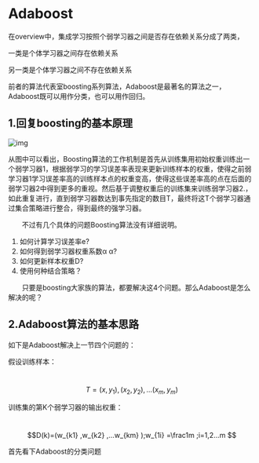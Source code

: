# Adaboost 

在overview中，集成学习按照个弱学习器之间是否存在依赖关系分成了两类，

一类是个体学习器之间存在依赖关系

另一类是个体学习器之间不存在依赖关系

前者的算法代表室boosting系列算法，Adaboost是最著名的算法之一，Adaboost既可以用作分类，也可以用作回归。



## 1.回复boosting的基本原理

![img](https://images2015.cnblogs.com/blog/1042406/201612/1042406-20161204194331365-2142863547.png)

​	从图中可以看出，Boosting算法的工作机制是首先从训练集用初始权重训练出一个弱学习器1，根据弱学习的学习误差率表现来更新训练样本的权重，使得之前弱学习器1学习误差率高的训练样本点的权重变高，使得这些误差率高的点在后面的弱学习器2中得到更多的重视。然后基于调整权重后的训练集来训练弱学习器2.，如此重复进行，直到弱学习器数达到事先指定的数目T，最终将这T个弱学习器通过集合策略进行整合，得到最终的强学习器。　　

　　不过有几个具体的问题Boosting算法没有详细说明。

1.  如何计算学习误差率e?
2. 如何得到弱学习器权重系数α α?
3. 如何更新样本权重D?
4. 使用何种结合策略？

　　只要是boosting大家族的算法，都要解决这4个问题。那么Adaboost是怎么解决的呢？



## 2.Adaboost算法的基本思路

如下是Adaboost解决上一节四个问题的：

假设训练样本：

​	$$T={(x , y_1 ),(x_2 ,y_2 ),...(x_m ,y_m )} $$

训练集的第K个弱学习器的输出权重：

​	$$D(k)=(w_{k1} ,w_{k2} ,...w_{km} );w_{1i} =\frac1m ;i=1,2...m $$

首先看下Adaboost的分类问题



